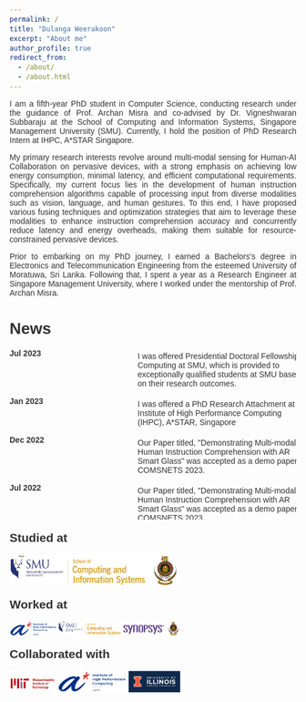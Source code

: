 ```yaml
---
permalink: /
title: "Dulanga Weerakoon"
excerpt: "About me"
author_profile: true
redirect_from: 
  - /about/
  - /about.html
---
```

<p style="text-align: justify;">
I am a fifth-year PhD student in Computer Science, conducting research under the guidance of Prof. Archan Misra and co-advised by Dr. Vigneshwaran Subbaraju at the School of Computing and Information Systems, Singapore Management University (SMU). Currently, I hold the position of PhD Research Intern at IHPC, A*STAR Singapore. </p>

<p style="text-align: justify;">
My primary research interests revolve around multi-modal sensing for Human-AI Collaboration on pervasive devices, with a strong emphasis on achieving low energy consumption, minimal latency, and efficient computational requirements. Specifically, my current focus lies in the development of human instruction comprehension algorithms capable of processing input from diverse modalities such as vision, language, and human gestures. To this end, I have proposed various fusing techniques and optimization strategies that aim to leverage these modalities to enhance instruction comprehension accuracy and concurrently reduce latency and energy overheads, making them suitable for resource-constrained pervasive devices. </p>

<p style="text-align: justify;">
Prior to embarking on my PhD journey, I earned a Bachelors's degree in Electronics and Telecommunication Engineering from the esteemed University of Moratuwa, Sri Lanka. Following that, I spent a year as a Research Engineer at Singapore Management University, where I worked under the mentorship of Prof. Archan Misra. </p>

News
===
  <style>
    body {
      font-family: Arial, sans-serif;
      color: #333;
    }

    .bullet-list {
      list-style-type: none;
      margin: 0;
      padding: 0;
      max-height: 300px; /* Set the maximum height for the scrollable list */
      overflow-y: auto; /* Add vertical scroll when list exceeds max height */
    }

    .bullet-list li {
      display: flex; /* Use flexbox layout */
      margin-bottom: 15px;
    }

    .bullet-list li strong {
      font-weight: bold;
      min-width: 100px;
      margin-right: 100px; /* Increased indentation for the date */
    }

    .bullet-list li .description {
      flex: 1; /* Expand to fill remaining space */
      margin-top: 5px;
      margin-left: 25px; /* Increased indentation for the description */
      min-width: 300px; /* Adjust the min-width based on the longest description text */
    }

    .bullet-list li:last-child {
      margin-bottom: 0;
    }

  </style>
<body>
  <ul class="bullet-list">
    <li>
      <strong>Jul 2023</strong>
      <span class="description">I was offered Presidential Doctoral Fellowship in Computing at SMU, which is provided to exceptionally qualified students at SMU based on their research outcomes.</span>
    </li>
    <li>
      <strong>Jan 2023</strong>
      <span class="description">I was offered a PhD Research Attachment at Institute of High Performance Computing (IHPC), A*STAR, Singapore</span>
    </li>
    <li>
      <strong>Dec 2022</strong>
      <span class="description">Our Paper titled, "Demonstrating Multi-modal Human Instruction Comprehension with AR Smart Glass" was accepted as a demo paper at COMSNETS 2023.</span>
    </li>
    <li>
      <strong>Jul 2022</strong>
      <span class="description">Our Paper titled, "Demonstrating Multi-modal Human Instruction Comprehension with AR Smart Glass" was accepted as a demo paper at COMSNETS 2023.</span>
    </li>
    <li>
      <strong>Jun 2022</strong>
      <span class="description">Our Paper titled, "SoftSkip: Empowering Multi-Modal Dynamic Pruning for Single-Stage Referring Comprehension" was accepted to ACM Multimedia 2022.</span>
    </li>
    <li>
      <strong>Jun 2022</strong>
      <span class="description">Our Paper titled, "COSM2IC: Optimizing Real-time Multi-Modal Instruction Comprehension" was accepted to IROS 2022.</span>
    </li>
  </ul>
</body>

<style> 
    .image-container {
      display: flex;
    }
    .image-container img {
      width: 300px; /* Set the width of each image as desired */
      margin-right: 12px; /* Add some spacing between the images */
    }
    h2 {
      margin-top: 20px; /* Add 20px space above the headings */
    }
</style>

  <h2>Studied at</h2>
  <div class="image-container">
    <img src="images/studied.png" alt="studiedat">
  </div>


  <h2>Worked at</h2>
  <div class="image-container">
    <img src="images/worked.png" alt="workedat">
  </div>


  <h2>Collaborated with</h2>
  <div class="image-container">
    <img src="images/collaborated.png " alt="collaborated">
  </div>


